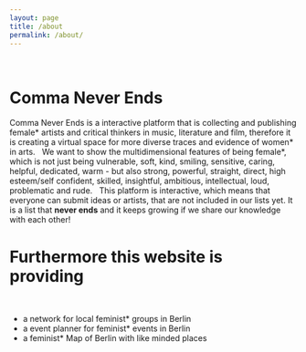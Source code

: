```yaml
---
layout: page
title: /about
permalink: /about/
---
```

&nbsp;
&nbsp;
&nbsp;
<h1>Comma Never Ends</h1>
Comma Never Ends is a interactive platform that is collecting and publishing female* artists and critical thinkers in music, literature and film, therefore it is creating a virtual space for more diverse traces and evidence of women* in arts. 
&nbsp;
We want to show the multidimensional features of being female*, which is not just being vulnerable, soft, kind, smiling, sensitive, caring, helpful, dedicated, warm - but also strong, powerful, straight, direct, high esteem/self confident, skilled, insightful, ambitious, intellectual, loud, problematic and rude. 
&nbsp;
This platform  is interactive, which means that everyone can submit ideas or artists, that are not included in our lists yet. It is a list that <strong>never ends</strong> and it keeps growing if we share our knowledge with each other! 
&nbsp;
&nbsp;
<h1>Furthermore this website is providing </h1>
&nbsp;
<ul>
<li> a network for local feminist* groups in Berlin</li>
<li>a event planner for feminist* events in Berlin</li>
<li>a feminist* Map of Berlin with like minded places</li>
</ul>
&nbsp;
&nbsp;
&nbsp;
